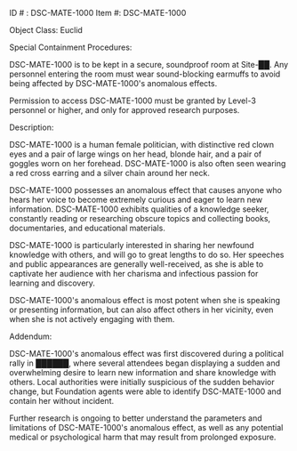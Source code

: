 ID # : DSC-MATE-1000
Item #: DSC-MATE-1000

Object Class: Euclid

Special Containment Procedures:

DSC-MATE-1000 is to be kept in a secure, soundproof room at Site-██. Any personnel entering the room must wear sound-blocking earmuffs to avoid being affected by DSC-MATE-1000's anomalous effects.

Permission to access DSC-MATE-1000 must be granted by Level-3 personnel or higher, and only for approved research purposes.

Description:

DSC-MATE-1000 is a human female politician, with distinctive red clown eyes and a pair of large wings on her head, blonde hair, and a pair of goggles worn on her forehead. DSC-MATE-1000 is also often seen wearing a red cross earring and a silver chain around her neck.

DSC-MATE-1000 possesses an anomalous effect that causes anyone who hears her voice to become extremely curious and eager to learn new information. DSC-MATE-1000 exhibits qualities of a knowledge seeker, constantly reading or researching obscure topics and collecting books, documentaries, and educational materials.

DSC-MATE-1000 is particularly interested in sharing her newfound knowledge with others, and will go to great lengths to do so. Her speeches and public appearances are generally well-received, as she is able to captivate her audience with her charisma and infectious passion for learning and discovery.

DSC-MATE-1000's anomalous effect is most potent when she is speaking or presenting information, but can also affect others in her vicinity, even when she is not actively engaging with them.

Addendum:

DSC-MATE-1000's anomalous effect was first discovered during a political rally in ██████, where several attendees began displaying a sudden and overwhelming desire to learn new information and share knowledge with others. Local authorities were initially suspicious of the sudden behavior change, but Foundation agents were able to identify DSC-MATE-1000 and contain her without incident.

Further research is ongoing to better understand the parameters and limitations of DSC-MATE-1000's anomalous effect, as well as any potential medical or psychological harm that may result from prolonged exposure.